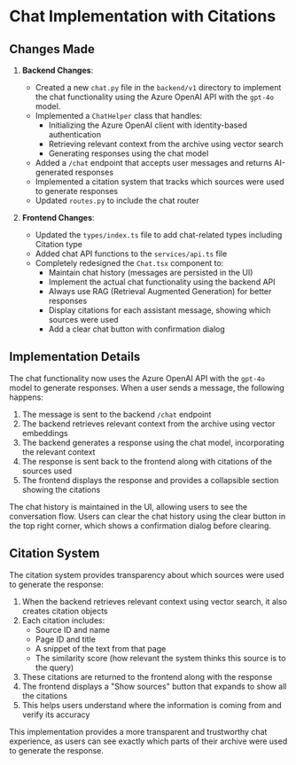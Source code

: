 # Chat Implementation with Citations

## Changes Made

1. **Backend Changes**:

   - Created a new `chat.py` file in the `backend/v1` directory to implement the chat functionality using the Azure OpenAI API with the `gpt-4o` model.
   - Implemented a `ChatHelper` class that handles:
     - Initializing the Azure OpenAI client with identity-based authentication
     - Retrieving relevant context from the archive using vector search
     - Generating responses using the chat model
   - Added a `/chat` endpoint that accepts user messages and returns AI-generated responses
   - Implemented a citation system that tracks which sources were used to generate responses
   - Updated `routes.py` to include the chat router

2. **Frontend Changes**:
   - Updated the `types/index.ts` file to add chat-related types including Citation type
   - Added chat API functions to the `services/api.ts` file
   - Completely redesigned the `Chat.tsx` component to:
     - Maintain chat history (messages are persisted in the UI)
     - Implement the actual chat functionality using the backend API
     - Always use RAG (Retrieval Augmented Generation) for better responses
     - Display citations for each assistant message, showing which sources were used
     - Add a clear chat button with confirmation dialog

## Implementation Details

The chat functionality now uses the Azure OpenAI API with the `gpt-4o` model to generate responses. When a user sends a message, the following happens:

1. The message is sent to the backend `/chat` endpoint
2. The backend retrieves relevant context from the archive using vector embeddings
3. The backend generates a response using the chat model, incorporating the relevant context
4. The response is sent back to the frontend along with citations of the sources used
5. The frontend displays the response and provides a collapsible section showing the citations

The chat history is maintained in the UI, allowing users to see the conversation flow. Users can clear the chat history using the clear button in the top right corner, which shows a confirmation dialog before clearing.

## Citation System

The citation system provides transparency about which sources were used to generate the response:

1. When the backend retrieves relevant context using vector search, it also creates citation objects
2. Each citation includes:
   - Source ID and name
   - Page ID and title
   - A snippet of the text from that page
   - The similarity score (how relevant the system thinks this source is to the query)
3. These citations are returned to the frontend along with the response
4. The frontend displays a "Show sources" button that expands to show all the citations
5. This helps users understand where the information is coming from and verify its accuracy

This implementation provides a more transparent and trustworthy chat experience, as users can see exactly which parts of their archive were used to generate the response.
